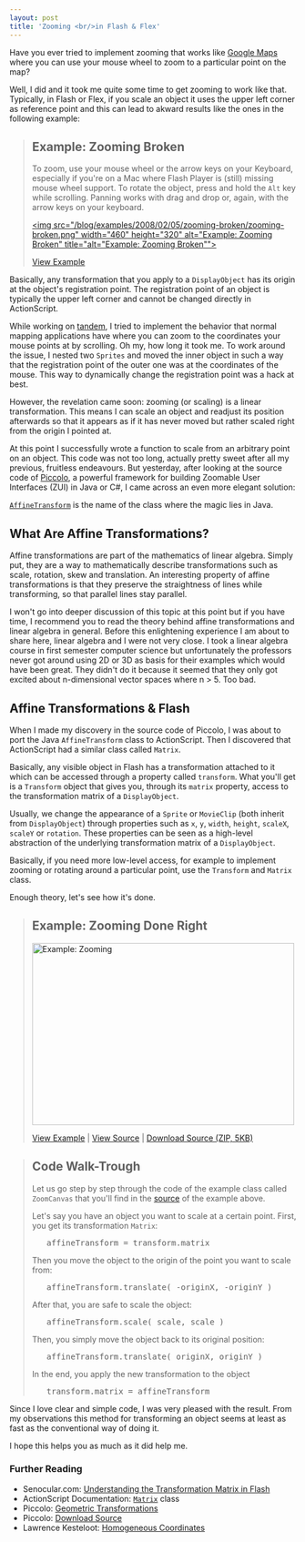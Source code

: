 ```yaml
---
layout: post
title: 'Zooming <br/>in Flash & Flex'
---
```

Have you ever tried to implement zooming that works like <a href="http://maps.google.com/?ie=UTF8&amp;ll=47.365688,8.502731&amp;spn=0.097201,0.240669&amp;z=13&amp;om=0" title="Google Maps">Google Maps</a> where you can use your mouse wheel to zoom to a particular point on the map?

Well, I did and it took me quite some time to get zooming to work like that. Typically, in Flash or Flex, if you scale an object it uses the upper left corner as reference point and this can lead to akward results like the ones in the following example:

<blockquote class="info">
<h2>Example: Zooming Broken</h2>
To zoom, use your mouse wheel or the arrow keys on your Keyboard, especially if you&#x27;re on a Mac where Flash Player is (still) missing mouse wheel support.
To rotate the object, press and hold the <code>Alt</code> key while scrolling.
Panning works with drag and drop or, again, with the arrow keys on your keyboard.

<a href="/blog/examples/2008/02/05/zooming-broken/"><img src="/blog/examples/2008/02/05/zooming-broken/zooming-broken.png" width="460" height="320" alt="Example: Zooming Broken" title="alt="Example: Zooming Broken""></a>

<a href="/blog/examples/2008/02/05/zooming-broken/">View Example</a>
</blockquote>

Basically, any transformation that you apply to a <code>DisplayObject</code> has its origin at the object&#x27;s registration point. The registration point of an object is typically the upper left corner and cannot be changed directly in ActionScript.

While working on <a href="http://tandem.gasi.ch" title="tandem">tandem</a>, I tried to implement the behavior that normal mapping applications have where you can zoom to the coordinates your mouse points at by scrolling. Oh my, how long it took me. To work around the issue, I nested two <code>Sprites</code> and moved the inner object in such a way that the registration point of the outer one was at the coordinates of the mouse. This way to dynamically change the registration point was a hack at best.

However, the revelation came soon: zooming (or scaling) is a linear transformation. This means I can scale an object and readjust its position afterwards so that it appears as if it has never moved but rather scaled right from the origin I pointed at.

At this point I successfully wrote a function to scale from an arbitrary point on an object. This code was not too long, actually pretty sweet after all my previous, fruitless endeavours. But yesterday, after looking at the source code of <a href="http://www.cs.umd.edu/hcil/jazz/" title="Piccolo">Piccolo</a>, a powerful framework for building Zoomable User Interfaces (ZUI) in Java or C#, I came across an even more elegant solution:

<code><a href="http://java.sun.com/j2se/1.4.2/docs/api/java/awt/geom/AffineTransform.html" title="AffineTransform" alt="AffineTransform">AffineTransform</a></code> is the name of the class where the magic lies in Java.
<h2>What Are Affine Transformations?</h2>
Affine transformations are part of the mathematics of linear algebra. Simply put, they are a way to mathematically describe transformations such as scale, rotation, skew and translation. An interesting property of affine transformations is that they preserve the straightness of lines while transforming, so that parallel lines stay parallel.

I won&#x27;t go into deeper discussion of this topic at this point but if you have time, I recommend you to read the theory behind affine transformations and linear algebra in general. Before this enlightening experience I am about to share here, linear algebra and I were not very close. I took a linear algebra course in first semester computer science but unfortunately the professors never got around using 2D or 3D as basis for their examples which would have been great. They didn&#x27;t do it because it seemed that they only got excited about n-dimensional vector spaces where n &gt; 5. Too bad.

<h2>Affine Transformations &amp; Flash</h2>
When I made my discovery in the source code of Piccolo, I was about to port the Java <code>AffineTransform</code> class to ActionScript. Then I discovered that ActionScript had a similar class called <code>Matrix</code>.

Basically, any visible object in Flash has a transformation attached to it which can be accessed through a  property called <code>transform</code>. What you&#x27;ll get is a <code>Transform</code> object that gives you, through its <code>matrix</code> property, access to the transformation matrix of a <code>DisplayObject</code>.

Usually, we change the appearance of a <code>Sprite</code> or <code>MovieClip</code> (both inherit from <code>DisplayObject</code>) through properties such as <code>x</code>, <code>y</code>, <code>width</code>, <code>height</code>, <code>scaleX</code>, <code>scaleY</code> or <code>rotation</code>. These properties can be seen as a high-level abstraction of the underlying transformation matrix of a <code>DisplayObject</code>.

Basically, if you need more low-level access, for example to implement zooming or rotating around a particular point, use the <code>Transform</code> and <code>Matrix</code> class.

Enough theory, let&#x27;s see how it&#x27;s done.


<blockquote class="info">
<h2>Example: Zooming Done Right</h2>

<a href="/blog/examples/2008/02/05/zooming/"><img src="/blog/examples/2008/02/05/zooming/zooming.png" width="460" height="320" alt="Example: Zooming"></a>

<a href="/blog/examples/2008/02/05/zooming/">View Example</a> | <a href="/blog/examples/2008/02/05/zooming/source/">View Source</a> | <a href="/blog/examples/2008/02/05/zooming/source/Zooming.zip">Download Source (ZIP, 5KB)</a>
</blockquote>


<blockquote class="info">
<h2>Code Walk-Trough</h2>
Let us go step by step through the code of the example class called <code>ZoomCanvas</code> that you&#x27;ll find in the <a href="/blog/examples/2008/02/05/zooming/source/" title="Example: Zooming Source Code">source</a> of the example above.

Let&#x27;s say you have an object you want to scale at a certain point.
First, you get its transformation <code>Matrix</code>:

<pre lang="actionscript" line="44">
   affineTransform = transform.matrix
</pre>


Then you move the object to the origin of the point you want to scale from:
<pre lang="actionscript" line="49">
   affineTransform.translate( -originX, -originY )
</pre>


After that, you are safe to scale the object:
<pre lang="actionscript" line="52">
   affineTransform.scale( scale, scale )
</pre>

Then, you simply move the object back to its original position:
<pre lang="actionscript" line="55">
   affineTransform.translate( originX, originY )
</pre>

In the end, you apply the new transformation to the object
<pre lang="actionscript" line="59">
   transform.matrix = affineTransform
</pre>
</blockquote>


Since I love clear and simple code, I was very pleased with the result.
From my observations this method for transforming an object seems at least as fast as the conventional way of doing it.

I hope this helps you as much as it did help me.

<h3>Further Reading</h3>
<ul>
    <li>Senocular.com: <a href="http://www.senocular.com/flash/tutorials/transformmatrix/" title="Understanding the Transformation Matrix in Flash">Understanding the Transformation Matrix in Flash</a></li>
    <li>ActionScript Documentation: <code><a href="http://livedocs.adobe.com/labs/flex3/langref/flash/geom/Matrix.html">Matrix</a></code> class</li>
    <li>Piccolo: <a href="http://www.cs.umd.edu/hcil/jazz/learn/graphics.shtml#transformations">Geometric Transformations</a></li>
    <li>Piccolo: <a href="http://www.cs.umd.edu/hcil/piccolo/download/index.shtml">Download Source</a></li>
    <li>Lawrence Kesteloot: <a href="http://www.teamten.com/lawrence/graphics/homogeneous/">Homogeneous Coordinates</a></li>
</ul>
